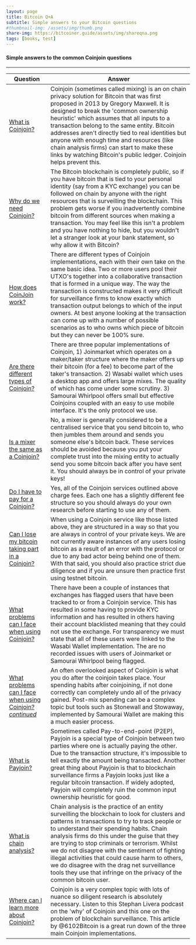 ```yaml
---
layout: page
title: Bitcoin Q+A
subtitle: Simple answers to your Bitcoin questions
#thumbnail-img: /assets/img/thumb.png
share-img: https://bitcoiner.guide/assets/img/shareqna.png
tags: [books, test]
---
```


#### Simple answers to the common Coinjoin questions

***



| Question                                                   | Answer                                                                             |
|------------------------------------------------------------|------------------------------------------------------------------------------------|  
| [What is Coinjoin?]() | Coinjoin (sometimes called mixing) is an on chain privacy solution for Bitcoin that was first proposed in 2013 by Gregory Maxwell. It is designed to break the 'common ownership heuristic' which assumes that all inputs to a transaction belong to the same entity. Bitcoin addresses aren't directly tied to real identities but anyone with enough time and resources (like chain analysis firms) can start to make these links by watching Bitcoin's public ledger. Coinjoin helps prevent this. |
| [Why do we need Coinjoin?]() | The Bitcoin blockchain is completely public, so if you have bitcoin that is tied to your personal identity (say from a KYC exchange) you can be followed on chain by anyone with the right resources that is surveilling  the blockchain. This problem gets worse if you inadvertently combine bitcoin from different sources when making a transaction. You may feel like this isn't a problem and you have nothing to hide, but you wouldn't let a stranger look at your bank statement, so why allow it with Bitcoin? |
| [How does CoinJoin work?]() | There are different types of Coinjoin implementations, each with their own take on the same basic idea. Two or more users pool their UTXO's together into a collaborative transaction that is formed in a unique way. The way the transaction is constructed makes it very difficult for surveillance firms to know exactly which transaction output belongs to which of the input owners. At best anyone looking at the transaction can come up with a number of possible scenarios as to who owns which piece of bitcoin but they can never be 100% sure. |
| [Are there different types of Coinjoin?]() | There are three popular implementations of Coinjoin, 1) Joinmarket which operates on a maker/taker structure where the maker offers up their bitcoin (for a fee) to become part of the taker's transaction. 2) Wasabi wallet which uses a desktop app and offers large mixes. The quality of which has come under some scrutiny. 3) Samourai Whirlpool offers small but effective Coinjoins coupled with an easy to use mobile interface. It's the only protocol we use. |
| [Is a mixer the same as a Coinjoin?]() | No, a mixer is generally considered to be a centralised service that you send bitcoin to, who then jumbles them around and sends you someone else's bitcoin back. These services should be avoided because you put your complete trust into the mixing entity to actually send you some bitcoin back after you have sent it. You should always be in control of your private keys! |
| [Do I have to pay for a Coinjoin?]() | Yes, all of the Coinjoin services outlined above charge fees. Each one has a slightly different fee structure so you should always do your own research before starting to use any of them. |
| [Can I lose my bitcoin taking part in a Coinjoin?]() | When using a Coinjoin service like those listed above, they are structured in a way so that you are always in control of your private keys. We are not currently aware instances of any users losing bitcoin as a result of an error with the protocol or due to any bad actor being behind one of them. With that said, you should also practice strict due diligence and if you are unsure then practice first using testnet bitcoin. |
| [What problems can I face when using Coinjoin?]() |  There have been a couple of instances that exchanges has flagged users that have been tracked to or from a Coinjoin service. This has resulted in some having to provide KYC information and has resulted in others having their account blacklisted meaning that they could not use the exchange. For transparency we must state that all of these users were linked to the Wasabi Wallet implementation. The are no recorded issues with users of Joinmarket or Samourai Whirlpool being flagged. |
| [What problems can I face when using Coinjoin? *continued*]() | An often overlooked aspect of Coinjoin is what you do after the coinjoin takes place. Your spending habits after coinjoining, if not done correctly can completely undo all of the privacy gained. Post-mix spending can be a complex topic but tools such as Stonewall and Stowaway, implemented by Samourai Wallet are making this a much easier process. |
| [What is Payjoin?]() |  Sometimes called Pay-to-end-point (P2EP), Payjoin is a special type of Coinjoin between two parties where one is actually paying the other. Due to the transaction structure, it's impossible to tell exactly the amount being transacted. Another great thing about Payjoin is that to blockchain surveillance firms a Payjoin looks just like a regular bitcoin transaction. If widely adopted, Payjoin will completely ruin the common input ownership heuristic for good. |
| [What is chain analysis?]() | Chain analysis is the practice of an entity surveilling the blockchain to look for clusters and patterns in transactions to try to track people or to understand their spending habits. Chain analysis firms do this under the guise that they are trying to stop criminals or terrorism. Whilst we do not disagree with the sentiment of fighting illegal activities that could cause harm to others, we do disagree with the drag net surveillance tools they use that infringe on the privacy of the common bitcoin user. |
| [Where can I learn more about Coinjoin?]() |  Coinjoin is a very complex topic with lots of nuance so diligent research is absolutely necessary. Listen to this Stephan Livera podcast on the 'why' of Coinjoin and this one on the problem of blockchain surveillance. This article by @6102Bitcoin is a great run down of the three main Coinjoin implementations. |




